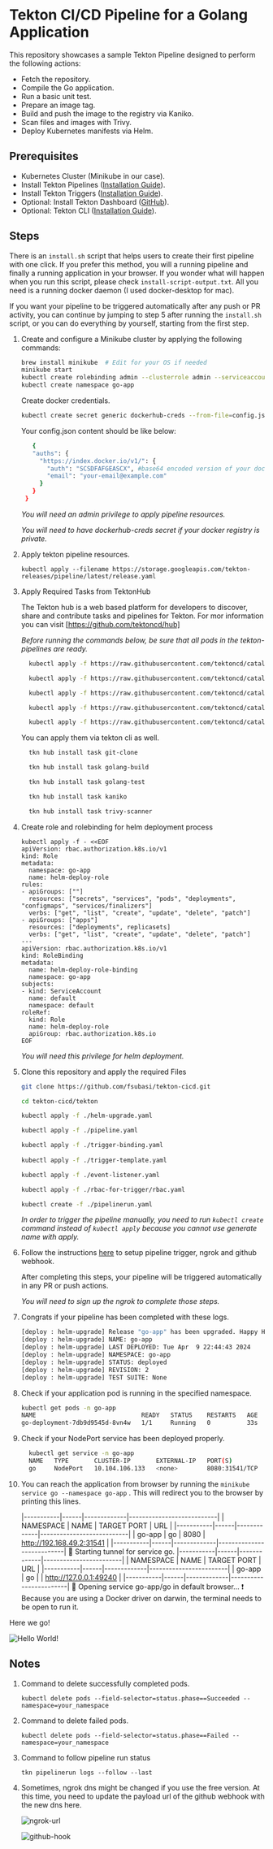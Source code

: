 # Tekton CI/CD Pipeline for a Golang Application

This repository showcases a sample Tekton Pipeline designed to perform the following actions:

- Fetch the repository.
- Compile the Go application.
- Run a basic unit test.
- Prepare an image tag.
- Build and push the image to the registry via Kaniko.
- Scan files and images with Trivy.
- Deploy Kubernetes manifests via Helm.

## Prerequisites

- Kubernetes Cluster (Minikube in our case).
- Install Tekton Pipelines ([Installation Guide](https://tekton.dev/docs/installation/pipelines/#installation)).
- Install Tekton Triggers ([Installation Guide](https://tekton.dev/docs/installation/triggers/#installation)).
- Optional: Install Tekton Dashboard ([GitHub](https://github.com/tektoncd/dashboard)).
- Optional: Tekton CLI ([Installation Guide](https://tekton.dev/docs/cli/#installation)).

## Steps

There is an `install.sh` script that helps users to create their first pipeline with one click. If you prefer this method, you will a running pipeline and finally a running application in your browser. If you wonder what will happen when you run this script, please check `install-script-output.txt`. All you need is a running docker daemon (I used docker-desktop for mac).

If you want your pipeline to be triggered automatically after any push or PR activity, you can continue by jumping to step 5 after running the `install.sh` script, or you can do everything by yourself, starting from the first step.

1. Create and configure a Minikube cluster by applying the following commands:

   ```bash
   brew install minikube  # Edit for your OS if needed
   minikube start
   kubectl create rolebinding admin --clusterrole admin --serviceaccount default:default
   kubectl create namespace go-app
   ```
   Create docker credentials.

   ```bash
   kubectl create secret generic dockerhub-creds --from-file=config.json=/<path-to-your-config.json>
   ```
   Your config.json content should be like below:

   ```bash
      {
      "auths": {
        "https://index.docker.io/v1/": {
          "auth": "SCSDFAFGEASCX", #base64 encoded version of your docker_username:password
          "email": "your-email@example.com"
        }
      }
    }
   ```  

    *You will need an admin privilege to apply pipeline resources.*

    *You will need to have dockerhub-creds secret if your docker registry is private.*

2. Apply tekton pipeline resources.
   
    ```
    kubectl apply --filename https://storage.googleapis.com/tekton-releases/pipeline/latest/release.yaml
    ```

3. Apply Required Tasks from TektonHub
  
   The Tekton hub is a web based platform for developers to discover, share and contribute tasks and pipelines for Tekton. For mor information you can visit [https://github.com/tektoncd/hub]

   *Before running the commands below, be sure that all pods in the tekton-pipelines are ready.*

    ```bash    
      kubectl apply -f https://raw.githubusercontent.com/tektoncd/catalog/main/task/git-clone/0.4/git-clone.yaml

      kubectl apply -f https://raw.githubusercontent.com/tektoncd/catalog/main/task/trivy-scanner/0.2/trivy-scanner.yaml

      kubectl apply -f https://raw.githubusercontent.com/tektoncd/catalog/main/task/kaniko/0.4/kaniko.yaml

      kubectl apply -f https://raw.githubusercontent.com/tektoncd/catalog/main/task/golang-build/0.3/golang-build.yaml

      kubectl apply -f https://raw.githubusercontent.com/tektoncd/catalog/main/task/golang-test/0.2/golang-test.yaml
    ```  

    You can apply them via tekton cli as well.

    ```bash 
      tkn hub install task git-clone

      tkn hub install task golang-build

      tkn hub install task golang-test

      tkn hub install task kaniko

      tkn hub install task trivy-scanner
    ```  
  
4. Create role and rolebinding for helm deployment process

    ```
    kubectl apply -f - <<EOF
    apiVersion: rbac.authorization.k8s.io/v1
    kind: Role
    metadata:
      namespace: go-app
      name: helm-deploy-role
    rules:
    - apiGroups: [""]
      resources: ["secrets", "services", "pods", "deployments", "configmaps", "services/finalizers"]
      verbs: ["get", "list", "create", "update", "delete", "patch"]
    - apiGroups: ["apps"]
      resources: ["deployments", replicasets]
      verbs: ["get", "list", "create", "update", "delete", "patch"]
    ---
    apiVersion: rbac.authorization.k8s.io/v1
    kind: RoleBinding
    metadata:
      name: helm-deploy-role-binding
      namespace: go-app
    subjects:
    - kind: ServiceAccount
      name: default
      namespace: default
    roleRef:
      kind: Role
      name: helm-deploy-role
      apiGroup: rbac.authorization.k8s.io
    EOF
    ```

    *You will need this privilege for helm deployment.*

5. Clone this repository and apply the required Files
  
    ```bash
    git clone https://github.com/fsubasi/tekton-cicd.git

    cd tekton-cicd/tekton

    kubectl apply -f ./helm-upgrade.yaml

    kubectl apply -f ./pipeline.yaml

    kubectl apply -f ./trigger-binding.yaml
  
    kubectl apply -f ./trigger-template.yaml

    kubectl apply -f ./event-listener.yaml

    kubectl apply -f ./rbac-for-trigger/rbac.yaml

    kubectl create -f ./pipelinerun.yaml
    ```

    *In order to trigger the pipeline manually, you need to run `kubectl create` command instead of `kubectl apply` because you cannot use generate name with apply.*

6. Follow the instructions [here](https://dev.to/leandronsp/tekton-ci-part-iii-listen-to-github-events-1h3i) to setup pipeline trigger, ngrok and github webhook.

   After completing this steps, your pipeline will be triggered automatically in any PR or push actions.

   *You will need to sign up the ngrok to complete those steps.*

7. Congrats if your pipeline has been completed with these logs.

    ```bash
    [deploy : helm-upgrade] Release "go-app" has been upgraded. Happy Helming!
    [deploy : helm-upgrade] NAME: go-app
    [deploy : helm-upgrade] LAST DEPLOYED: Tue Apr  9 22:44:43 2024
    [deploy : helm-upgrade] NAMESPACE: go-app
    [deploy : helm-upgrade] STATUS: deployed
    [deploy : helm-upgrade] REVISION: 2
    [deploy : helm-upgrade] TEST SUITE: None
    ```
8. Check if your application pod is running in the specified namespace.
  
    ```bash
    kubectl get pods -n go-app
    NAME                             READY   STATUS    RESTARTS   AGE
    go-deployment-7db9d9545d-8vn4w   1/1     Running   0          33s
    ```
9. Check if your NodePort service has been deployed properly.

    ```bash
      kubectl get service -n go-app
      NAME   TYPE       CLUSTER-IP       EXTERNAL-IP   PORT(S)          AGE
      go     NodePort   10.104.106.133   <none>        8080:31541/TCP   49m  
    ```
10. You can reach the application from browser by running the `minikube service go --namespace go-app` . This will redirect you to the browser by printing this lines.

    |-----------|------|-------------|---------------------------|
    | NAMESPACE | NAME | TARGET PORT |            URL            |
    |-----------|------|-------------|---------------------------|
    | go-app    | go   |        8080 | http://192.168.49.2:31541 |
    |-----------|------|-------------|---------------------------|
    🏃  Starting tunnel for service go.
    |-----------|------|-------------|------------------------|
    | NAMESPACE | NAME | TARGET PORT |          URL           |
    |-----------|------|-------------|------------------------|
    | go-app    | go   |             | http://127.0.0.1:49240 |
    |-----------|------|-------------|------------------------|
    🎉  Opening service go-app/go in default browser...
    ❗  Because you are using a Docker driver on darwin, the terminal needs to be open to run it.


  Here we go!


  ![Hello World!](/images/image.png)

## Notes

1. Command to delete successfully completed pods.

    `kubectl delete pods --field-selector=status.phase==Succeeded --namespace=your_namespace`

2. Command to delete failed pods.

    `kubectl delete pods --field-selector=status.phase==Failed --namespace=your_namespace`

3. Command to follow pipeline run status

    `tkn pipelinerun logs --follow --last`

4. Sometimes, ngrok dns might be changed if you use the free version. At this time, you need to update the payload url of the github webhook with the new dns here.
   

    ![ngrok-url](/images/image-1.png)


    ![github-hook](images/image-2.png)

